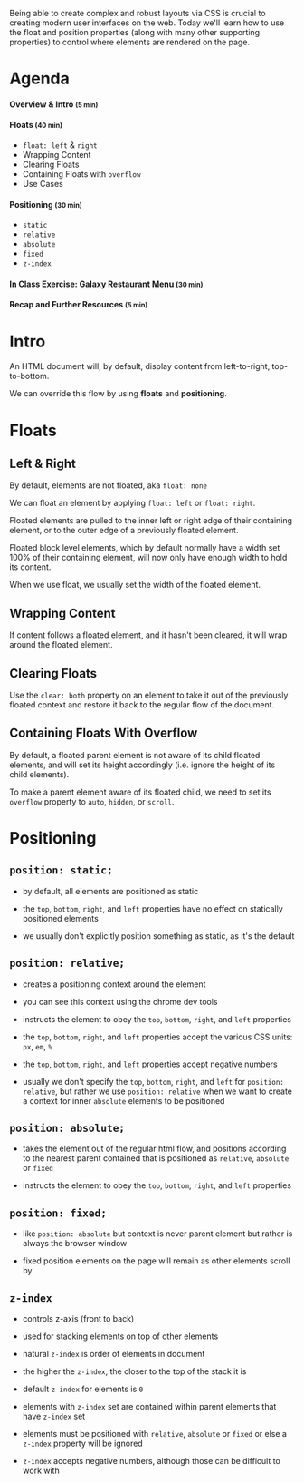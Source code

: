 Being able to create complex and robust layouts via CSS is crucial to creating modern user interfaces on the web. Today we'll learn how to use the float and position properties (along with many other supporting properties) to control where elements are rendered on the page.

# Agenda

#### Overview & Intro <small>(5 min)</small>

#### Floats  <small>(40 min)</small>

- `float: left` & `right`
- Wrapping Content
- Clearing Floats
- Containing Floats with `overflow`
- Use Cases

#### Positioning <small>(30 min)</small>

- `static`
- `relative`
- `absolute`
- `fixed`
- `z-index`

#### In Class Exercise: Galaxy Restaurant Menu  <small>(30 min)</small>

#### Recap and Further Resources  <small>(5 min)</small>

# Intro

An HTML document will, by default, display content from left-to-right, top-to-bottom.

We can override this flow by using **floats** and **positioning**.

# Floats

## Left & Right

By default, elements are not floated, aka `float: none`

We can float an element by applying `float: left` or `float: right`.

Floated elements are pulled to the inner left or right edge of their containing element, or to the outer edge of a previously floated element.

Floated block level elements, which by default normally have a width set 100% of their containing element, will now only have enough width to hold its content.

When we use float, we usually set the width of the floated element.

## Wrapping Content

If content follows a floated element, and it hasn't been cleared, it will wrap around the floated element.

## Clearing Floats

Use the `clear: both` property on an element to take it out of the previously floated context and restore it back to the regular flow of the document.

## Containing Floats With Overflow

By default, a floated parent element is not aware of its child floated elements, and will set its height accordingly (i.e. ignore the height of its child elements).

To make a parent element aware of its floated child, we need to set its `overflow` property to `auto`, `hidden`, or `scroll`.

# Positioning

## `position: static;`

- by default, all elements are positioned as static

- the `top`, `bottom`, `right`, and `left` properties have no effect on statically positioned elements

- we usually don't explicitly position something as static, as it's the default

## `position: relative;`
- creates a positioning context around the element

- you can see this context using the chrome dev tools

- instructs the element to obey the `top`, `bottom`, `right`, and `left` properties

- the `top`, `bottom`, `right`, and `left` properties accept the various CSS units: `px`, `em`, `%`

- the `top`, `bottom`, `right`, and `left` properties accept negative numbers

- usually we don't specify the `top`, `bottom`, `right`, and `left` for `position: relative`, but rather we use `position: relative` when we want to create a context for inner `absolute` elements to be positioned

## `position: absolute;`

- takes the element out of the regular html flow, and positions according to the nearest parent contained that is positioned as `relative`, `absolute` or `fixed`

- instructs the element to obey the `top`, `bottom`, `right`, and `left` properties

## `position: fixed;`

- like `position: absolute` but context is never parent element but rather is always the browser window

- fixed position elements on the page will remain as other elements scroll by

## `z-index`

- controls z-axis (front to back)

- used for stacking elements on top of other elements

- natural `z-index` is order of elements in document

- the higher the `z-index`, the closer to the top of the stack it is

- default `z-index` for elements is `0`

- elements with `z-index` set are contained within parent elements that have `z-index` set

- elements must be positioned with `relative`, `absolute` or `fixed` or else a `z-index` property will be ignored

- `z-index` accepts negative numbers, although those can be difficult to work with
